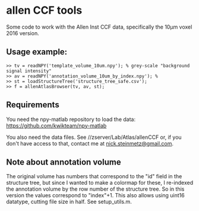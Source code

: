 # allen CCF tools

Some code to work with the Allen Inst CCF data, specifically the 10µm voxel 2016 version. 

## Usage example:
```
>> tv = readNPY('template_volume_10um.npy'); % grey-scale "background signal intensity"
>> av = readNPY('annotation_volume_10um_by_index.npy'); % 
>> st = loadStructureTree('structure_tree_safe.csv');
>> f = allenAtlasBrowser(tv, av, st);
```

## Requirements
You need the npy-matlab repository to load the data: https://github.com/kwikteam/npy-matlab

You also need the data files. See //zserver/Lab/Atlas/allenCCF or, if you don't have access to that, contact me at nick.steinmetz@gmail.com. 

## Note about annotation volume
The original volume has numbers that correspond to the "id" field in the structure tree, but since I wanted to make a colormap for these, I re-indexed the annotation volume by the row number of the structure tree. So in this version the values correspond to "index"+1. This also allows using uint16 datatype, cutting file size in half. See setup_utils.m.

